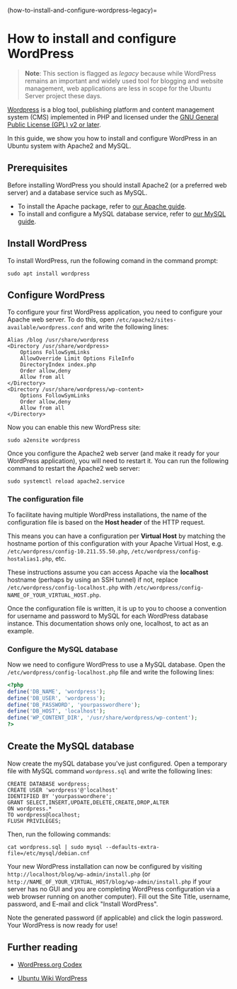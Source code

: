 (how-to-install-and-configure-wordpress-legacy)=
# How to install and configure WordPress

> **Note**:
> This section is flagged as *legacy* because while WordPress remains an important and widely used tool for blogging and website management, web applications are less in scope for the Ubuntu Server project these days.

[Wordpress](https://wordpress.com/) is a blog tool, publishing platform and content management system (CMS) implemented in PHP and licensed under the [GNU General Public License (GPL) v2 or later](https://en-gb.wordpress.org/about/license/).

In this guide, we show you how to install and configure WordPress in an Ubuntu system with Apache2 and MySQL.

## Prerequisites

Before installing WordPress you should install Apache2 (or a preferred web server) and a database service such as MySQL.

* To install the Apache package, refer to [our Apache guide](../explanation/introduction-to-web-servers.md).
* To install and configure a MySQL database service, refer to [our MySQL guide](install-and-configure-a-mysql-server.md).

## Install WordPress

To install WordPress, run the following comand in the command prompt:

```shell
sudo apt install wordpress
```

## Configure WordPress

To configure your first WordPress application, you need to configure your Apache web server. To do this, open `/etc/apache2/sites-available/wordpress.conf` and write the following lines:

```text
Alias /blog /usr/share/wordpress
<Directory /usr/share/wordpress>
    Options FollowSymLinks
    AllowOverride Limit Options FileInfo
    DirectoryIndex index.php
    Order allow,deny
    Allow from all
</Directory>
<Directory /usr/share/wordpress/wp-content>
    Options FollowSymLinks
    Order allow,deny
    Allow from all
</Directory>
```

Now you can enable this new WordPress site:

```shell
sudo a2ensite wordpress
```

Once you configure the Apache2 web server (and make it ready for your WordPress application), you will need to restart it. You can run the following command to restart the Apache2 web server:

```shell
sudo systemctl reload apache2.service
```

### The configuration file

To facilitate having multiple WordPress installations, the name of the configuration file is based on the **Host header** of the HTTP request.

This means you can have a configuration per **Virtual Host** by matching the hostname portion of this configuration with your Apache Virtual Host, e.g. `/etc/wordpress/config-10.211.55.50.php`, `/etc/wordpress/config-hostalias1.php`, etc.

These instructions assume you can access Apache via the **localhost** hostname (perhaps by using an SSH tunnel) if not, replace `/etc/wordpress/config-localhost.php` with `/etc/wordpress/config-NAME_OF_YOUR_VIRTUAL_HOST.php`.

Once the configuration file is written, it is up to you to choose a convention for username and password to MySQL for each WordPress database instance. This documentation shows only one, localhost, to act as an example.

### Configure the MySQL database

Now we need to configure WordPress to use a MySQL database. Open the `/etc/wordpress/config-localhost.php` file and write the following lines:

```php
<?php
define('DB_NAME', 'wordpress');
define('DB_USER', 'wordpress');
define('DB_PASSWORD', 'yourpasswordhere');
define('DB_HOST', 'localhost');
define('WP_CONTENT_DIR', '/usr/share/wordpress/wp-content');
?>
```

## Create the MySQL database

Now create the mySQL database you've just configured. Open a temporary file with MySQL command `wordpress.sql` and write the following lines:

```
CREATE DATABASE wordpress;
CREATE USER 'wordpress'@'localhost'
IDENTIFIED BY 'yourpasswordhere';
GRANT SELECT,INSERT,UPDATE,DELETE,CREATE,DROP,ALTER
ON wordpress.*
TO wordpress@localhost;
FLUSH PRIVILEGES;
```

Then, run the following commands:

```shell
cat wordpress.sql | sudo mysql --defaults-extra-file=/etc/mysql/debian.cnf
```

Your new WordPress installation can now be configured by visiting `http://localhost/blog/wp-admin/install.php` (or `http://NAME_OF_YOUR_VIRTUAL_HOST/blog/wp-admin/install.php` if your server has no GUI and you are completing WordPress configuration via a web browser running on another computer). Fill out the Site Title, username, password, and E-mail and click "Install WordPress".

Note the generated password (if applicable) and click the login password. Your WordPress is now ready for use!

## Further reading

- [WordPress.org Codex](https://codex.wordpress.org/)

- [Ubuntu Wiki WordPress](https://help.ubuntu.com/community/WordPress)
